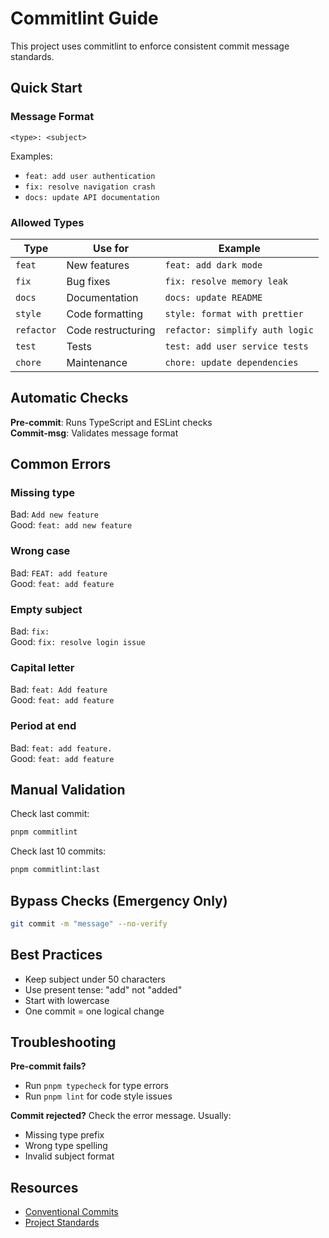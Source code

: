 # Commitlint Guide

This project uses commitlint to enforce consistent commit message standards.

## Quick Start

### Message Format

```
<type>: <subject>
```

Examples:

- `feat: add user authentication`
- `fix: resolve navigation crash`
- `docs: update API documentation`

### Allowed Types

| Type       | Use for            | Example                         |
| ---------- | ------------------ | ------------------------------- |
| `feat`     | New features       | `feat: add dark mode`           |
| `fix`      | Bug fixes          | `fix: resolve memory leak`      |
| `docs`     | Documentation      | `docs: update README`           |
| `style`    | Code formatting    | `style: format with prettier`   |
| `refactor` | Code restructuring | `refactor: simplify auth logic` |
| `test`     | Tests              | `test: add user service tests`  |
| `chore`    | Maintenance        | `chore: update dependencies`    |

## Automatic Checks

**Pre-commit**: Runs TypeScript and ESLint checks  
**Commit-msg**: Validates message format

## Common Errors

### Missing type

Bad: `Add new feature`  
Good: `feat: add new feature`

### Wrong case

Bad: `FEAT: add feature`  
Good: `feat: add feature`

### Empty subject

Bad: `fix:`  
Good: `fix: resolve login issue`

### Capital letter

Bad: `feat: Add feature`  
Good: `feat: add feature`

### Period at end

Bad: `feat: add feature.`  
Good: `feat: add feature`

## Manual Validation

Check last commit:

```bash
pnpm commitlint
```

Check last 10 commits:

```bash
pnpm commitlint:last
```

## Bypass Checks (Emergency Only)

```bash
git commit -m "message" --no-verify
```

## Best Practices

- Keep subject under 50 characters
- Use present tense: "add" not "added"
- Start with lowercase
- One commit = one logical change

## Troubleshooting

**Pre-commit fails?**

- Run `pnpm typecheck` for type errors
- Run `pnpm lint` for code style issues

**Commit rejected?**
Check the error message. Usually:

- Missing type prefix
- Wrong type spelling
- Invalid subject format

## Resources

- [Conventional Commits](https://www.conventionalcommits.org/)
- [Project Standards](../CLAUDE.md#git-commit-standards)
